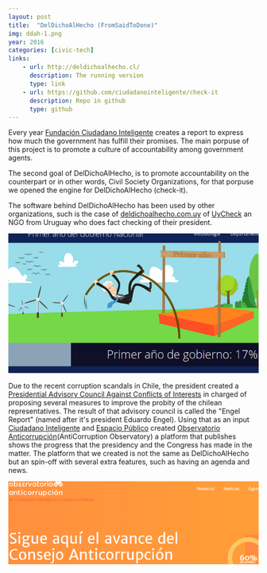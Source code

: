 ```yaml
---
layout: post
title:  "DelDichoAlHecho (FromSaidToDone)"
img: ddah-1.png
year: 2016
categories: [civic-tech]
links: 
    - url: http://deldichoalhecho.cl/
      description: The running version
      type: link
    - url: https://github.com/ciudadanointeligente/check-it
      description: Repo in github
      type: github
---
```

Every year [Fundación Ciudadano Inteligente](http://ciudadanointeligente.org) creates a report to express how much the government has fulfill their promises. The main porpuse of this project is to promote a culture of accountability among government agents.

The second goal of DelDichoAlHecho, is to promote accountability on the counterpart or in other words, Civil Society Organizations, for that porpuse we opened the engine for DelDichoAlHecho (check-it).

The software behind DelDichoAlHecho has been used by other organizations, such is the case of [deldichoalhecho.com.uy](http://1anogobiernonacional.deldichoalhecho.com.uy/) of [UyCheck](http://uycheck.com/noticias/) an NGO from Uruguay who does fact checking of their president.

![](/images/ddah-2.png)

Due to the recent corruption scandals in Chile, the president created a [Presidential Advisory Council Against Conflicts of Interests](http://consejoanticorrupcion.cl/) in charged of proposing several measures to improve the probity of the chilean representatives. The result of that advisory council is called the "Engel Report" (named after it's president Eduardo Engel). Using that as an input [Ciudadano Inteligente](http://ciudadanointeligente.org) and [Espacio Público](http://espaciopublico.cl) created [Observatorio Anticorrupción](http://observatorioanticorrupcion.cl/)(AntiCorruption Observatory) a platform that publishes shows the progress that the presidency and the Congress has made in the matter. The platform that we created is not the same as DelDichoAlHecho but an spin-off with several extra features, such as having an agenda and news.

![](/images/ddah-3.png)